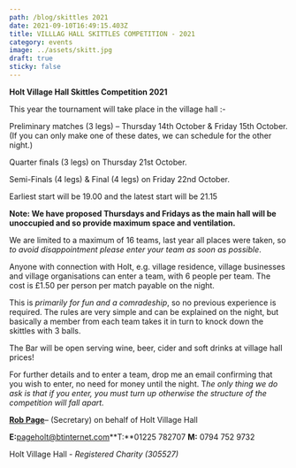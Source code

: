 ```yaml
---
path: /blog/skittles 2021
date: 2021-09-10T16:49:15.403Z
title: VILLLAG HALL SKITTLES COMPETITION - 2021
category: events
image: ../assets/skitt.jpg
draft: true
sticky: false
---
```

**Holt Village Hall Skittles Competition 2021**

This year the tournament will take place in the village hall :-

Preliminary matches (3 legs) – Thursday 14th October & Friday 15th October. (If you can only make one of these dates, we can schedule for the other night.)

Quarter finals (3 legs) on Thursday 21st October.

Semi-Finals (4 legs) & Final (4 legs) on Friday 22nd October.

Earliest start will be 19.00 and the latest start will be 21.15

**Note:  We have proposed Thursdays and Fridays as the main hall will be unoccupied and so provide maximum space and ventilation.**

We are limited to a maximum of 16 teams, last year all places were taken, so *to avoid disappointment please enter your team as soon as possible*.

Anyone with connection with Holt, e.g. village residence, village businesses and village organisations can enter a team, with 6 people per team. The cost is £1.50 per person per match payable on the night.

This is *primarily for fun and a comradeship*, so no previous experience is required. The rules are very simple and can be explained on the night, but basically a member from each team takes it in turn to knock down the skittles with 3 balls.

The Bar will be open serving wine, beer, cider and soft drinks at village hall prices!

For further details and to enter a team, drop me an email confirming that you wish to enter, no need for money until the night. T*he only thing we do ask is that if you enter, you must turn up otherwise the structure of the competition will fall apart.*

**[Rob Page](<>)**– (Secretary) on behalf of Holt Village Hall 

**E:**[pageholt@btinternet.com](mailto:pageholt@btinternet.com)**T:**01225 782707 **M:** 0794 752 9732

Holt Village Hall - *Registered Charity (305527)*